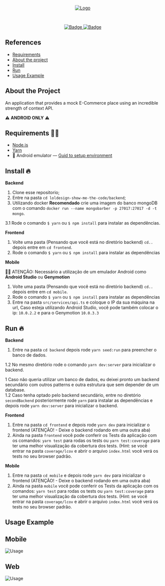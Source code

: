 <br />
<p align="center">
  <a href="https://github.com/Dtesch9/GoMarketplace">
    <img src="https://github.com/Dtesch9/loldesign-show-me-the-code/blob/master/assets/logo-fale.png" alt="Logo">
  </a>
</p>
<br />

<p align="center">
  <a href="https://www.linkedin.com/in/douglas-tesch-00b7a518b/">
    <img alt="Badge" src="https://img.shields.io/badge/Developer-Douglas%20Tesch-orange">
  </a>
  
  <a href="https://www.linkedin.com/in/douglas-tesch-00b7a518b/">
    <img alt="Badge" src="https://img.shields.io/badge/Desafio-LolDesign-%237159c1">
  </a>
</p>

## References

- [Requirements](#requirements-)
- [About the project](#about-the-project)
- [Install](#install-)
- [Run](#run-)
- [Usage Example](#usage-example)
  
## About the Project

An application that provides a mock E-Commerce place using an incredible strength of context API.

:warning: **ANDROID ONLY** :warning:

## Requirements ✋🏻

- [Node.js](https://nodejs.org/en/)
- [Yarn](https://yarnpkg.com/pt-BR/docs/install)
- :iphone: Android emulator — [Guid to setup environment](https://docs.rocketseat.dev/ambiente-react-native/android/emulador)

## Install 🔥

**Backend**

1. Clone esse  repositorio;
2. Entre na pasta `cd loldesign-show-me-the-code/backend`;
3. Utilizando docker **Recomendado** crie uma imagem do banco mongoDB com o comando `docker run --name mongobarber -p 27017:27017 -d -t mongo`.

3.1 Rode o comando `$ yarn` ou `$ npm install` para instalar as dependências.


**Frontend**

1. Volte uma pasta (Pensando que você está no diretório backend) `cd..` depois entre em `cd frontend`.
2. Rode o comando `$ yarn` ou `$ npm install` para instalar as dependências

**Mobile**

✋🏻 ATENÇÃO: Necessário a utilização de um emulador Android como **Android Studio** ou **Genymotion**

1. Volte uma pasta (Pensando que você está no diretório backend) `cd..` depois entre em `cd mobile`.
2. Rode o comando `$ yarn` ou `$ npm install` para instalar as dependências
3. Entre na pasta `src/services/api.ts` e coloque o IP da sua máquina na url, Caso esteja utilizando Android Studio, você pode também colocar o ip: `10.0.2.2` e para o Genymotion `10.0.3.3`

## Run 🔥 

**Backend**

1. Entre na pasta `cd backend` depois rode `yarn seed:run` para preencher o banco de dados. 

1.2 No mesmo diretório rode o comando `yarn dev:server` para inicializar o backend.

1 Caso não queria utilizar um banco de dados, eu deixei pronto um backend secundário com outros patterns e outra estrutura que sem depender de um database.  
1.2 Caso tenha optado pelo backend secundário, entre no diretório `secondBackend` posteriormente rode `yarn` para instalar as dependências e depois rode `yarn dev:server` para inicializar o backend.

**Frontend**

1. Entre na pasta `cd frontend` e depois rode `yarn dev` para inicializar o frontend (ATENÇÃO! - Deixe o backend rodando em uma outra aba)
2. Ainda na pasta `frontend` você pode conferir os Tests da aplicação com os comandos: `yarn test` para rodas os tests ou `yarn test:coverage` para ter uma melhor
visualização da cobertura dos tests. (Hint: se você entrar na pasta `coverage/lcov` e abrir o arquivo `index.html` você verá os tests no seu browser padrão.

**Mobile**

1. Entre na pasta `cd mobile` e depois rode `yarn dev` para inicializar o frontend (ATENÇÃO! - Deixe o backend rodando em uma outra aba)
2. Ainda na pasta `mobile` você pode conferir os Tests da aplicação com os comandos: `yarn test` para rodas os tests ou `yarn test:coverage` para ter uma melhor
visualização da cobertura dos tests. (Hint: se você entrar na pasta `coverage/lcov` e abrir o arquivo `index.html` você verá os tests no seu browser padrão.



## Usage Example

## Mobile

![Usage](https://github.com/Dtesch9/loldesign-show-me-the-code/blob/master/assets/fale-mais-mobile.gif)

## Web

![Usage](https://github.com/Dtesch9/loldesign-show-me-the-code/blob/master/assets/fale-mais-web.gif)

